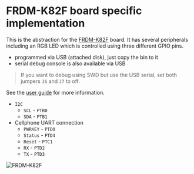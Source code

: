 # FRDM-K82F board specific implementation

This is the abstraction for the [FRDM-K82F](http://www.nxp.com/products/software-and-tools/run-time-software/kinetis-software-and-tools/ides-for-kinetis-mcus/freescale-freedom-development-platform-for-kinetis-k82-k81-and-k80-mcus:FRDM-K82F)
board. It has several peripherals including an RGB LED which is controlled using three different GPIO pins.

- programmed via USB (attached disk), just copy the bin to it
- serial debug console is also available via USB

> If you want to debug using SWD but use the USB serial,
> set both jumpers ```J6``` and ```J7``` to off.

See the [user guide](https://cache.nxp.com/files/32bit/doc/user_guide/FRDMK82FUG.pdf) for more information.

- `I2C`
   - `SCL` - `PTB0`
   - `SDA` - `PTB1`
- Cellphone UART connection
   - `PWRKEY` - `PTD0`
   - `Status` - `PTD4`
   - `Reset` - `PTC1`
   - `RX` - `PTD2`
   - `TX` - `PTD3`

![FRDM-K82F](http://cache.nxp.com/files/graphic/block_diagram/FRDM-K82-800x480-BD.jpg)
